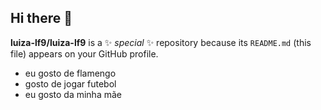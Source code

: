 ## Hi there 👋


**luiza-lf9/luiza-lf9** is a ✨ _special_ ✨ repository because its `README.md` (this file) appears on your GitHub profile.

- eu gosto de flamengo
- gosto de jogar futebol
- eu gosto da minha mãe

